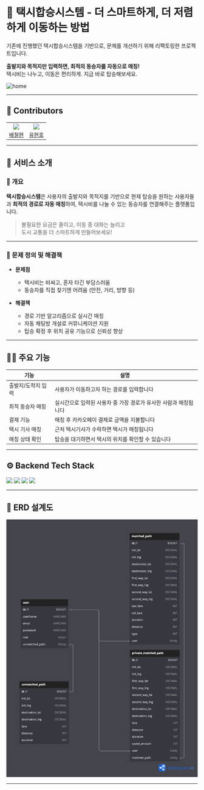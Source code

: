 # 🚕 택시합승시스템 - 더 스마트하게, 더 저렴하게 이동하는 방법
기존에 진행했던 택시합승시스템을 기반으로, 문제를 개선하기 위해 리팩토링한 프로젝트입니다.

**출발지와 목적지만 입력하면, 최적의 동승자를 자동으로 매칭!**  
택시비는 나누고, 이동은 편리하게. 지금 바로 탑승해보세요.

<img src="assets/home.png" alt="home" width="1000"/>

---


## 👥 Contributors

<table>
  <tr>
    <td align="center"><a href="https://github.com/baecheolhyeon"><img src="https://github.com/baecheolhyeon.png" width="100"/><br/>배철현</a></td>
    <td align="center"><a href="https://github.com/HyunhoYu"><img src="https://github.com/HyunhoYu.png" width="100"/><br/>유현호</a></td>
  </tr>
</table>

---

## 🚀 서비스 소개

### 📌 개요

**택시합승시스템**은 사용자의 출발지와 목적지를 기반으로 현재 탑승을 원하는 사용자들과 **최적의 경로로 자동 매칭**하여, 택시비를 나눌 수 있는 동승자를 연결해주는 플랫폼입니다.

> 불필요한 요금은 줄이고, 이동 중 대화는 늘리고  
> 도시 교통을 더 스마트하게 만들어보세요!

---

### 📑 문제 정의 및 해결책

- **문제점**
  - 택시비는 비싸고, 혼자 타긴 부담스러움
  - 동승자를 직접 찾기엔 어려움 (안전, 거리, 방향 등)

- **해결책**
  - 경로 기반 알고리즘으로 실시간 매칭
  - 자동 채팅방 개설로 커뮤니케이션 지원
  - 탑승 확정 후 위치 공유 기능으로 신뢰성 향상

---

## 🧑‍💻 주요 기능

| 기능                  | 설명                                                                   |
|---------------------|------------------------------------------------------------------------|
| 출발지/도착지 입력       | 사용자가 이동하고자 하는 경로를 입력합니다                                      |
| 최적 동승자 매칭         | 실시간으로 입력된 사용자 중 가장 경로가 유사한 사람과 매칭됩니다                      |
| 결제 기능               | 매칭 후 카카오페이 결제로 금액을 지불합니다                         |
| 택시 기사 매칭           | 근처 택시기사가 수락하면 택시가 매칭됩니다                              |
| 매칭 상태 확인            | 탑승을 대기하면서 택시의 위치를 확인할 수 있습니다                            |

---


## ⚙️ Backend Tech Stack

<img src="https://img.shields.io/badge/Java-007396?style=for-the-badge&logo=openjdk&logoColor=white">
<img src="https://img.shields.io/badge/Spring_Boot-6DB33F?style=for-the-badge&logo=spring-boot&logoColor=white">
<img src="https://img.shields.io/badge/MySQL-4479A1?style=for-the-badge&logo=mysql&logoColor=white">
<img src="https://img.shields.io/badge/Redis-FF4438?style=for-the-badge&logo=redis&logoColor=white">

---

## 🧱 ERD 설계도

<img src="assets/erd.png" alt="ERD" width="1000"/>


---
